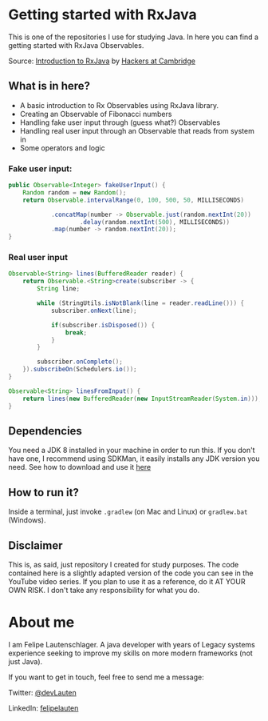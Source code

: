 # Getting started with RxJava

This is one of the repositories I use for studying Java.
In here you can find a getting started with RxJava Observables.

Source: [Introduction to RxJava](https://www.youtube.com/watch?v=ZhqdnC43jMs) by 
[Hackers at Cambridge](https://www.youtube.com/c/HackersatCambridge)

## What is in here?

- A basic introduction to Rx Observables using RxJava library.
- Creating an Observable of Fibonacci numbers
- Handling fake user input through (guess what?) Observables
- Handling real user input through an Observable that reads from system in
- Some operators and logic

### Fake user input:
```java
public Observable<Integer> fakeUserInput() {
    Random random = new Random();
    return Observable.intervalRange(0, 100, 500, 50, MILLISECONDS)

            .concatMap(number -> Observable.just(random.nextInt(20))
                    .delay(random.nextInt(500), MILLISECONDS))
            .map(number -> random.nextInt(20));
}
```

### Real user input
```java
Observable<String> lines(BufferedReader reader) {
    return Observable.<String>create(subscriber -> {
        String line;

        while (StringUtils.isNotBlank(line = reader.readLine())) {
            subscriber.onNext(line);

            if(subscriber.isDisposed()) {
                break;
            }
        }

        subscriber.onComplete();
    }).subscribeOn(Schedulers.io());
}

Observable<String> linesFromInput() {
    return lines(new BufferedReader(new InputStreamReader(System.in)));
}
```

## Dependencies

You need a JDK 8 installed in your machine in order to run this. If you don't have one,
I recommend using SDKMan, it easily installs any JDK version you need. See how to download and use 
it [here](https://sdkman.io)

## How to run it?

Inside a terminal, just invoke `.gradlew` (on Mac and Linux) or `gradlew.bat` (Windows).

## Disclaimer

This is, as said, just repository I created for study purposes.
The code contained here is a slightly adapted version of the code you can see in the YouTube video series.
If you plan to use it as a reference, do it AT YOUR OWN RISK. I don't take any responsibility for what you do.

# About me
I am Felipe Lautenschlager. A java developer with years of Legacy systems experience seeking to improve
my skills on more modern frameworks (not just Java).

If you want to get in touch, feel free to send me a message:

Twitter: [@devLauten](https://twitter.com/devLauten)

LinkedIn: [felipelauten](https://linkedin.com/in/felipelauten)
